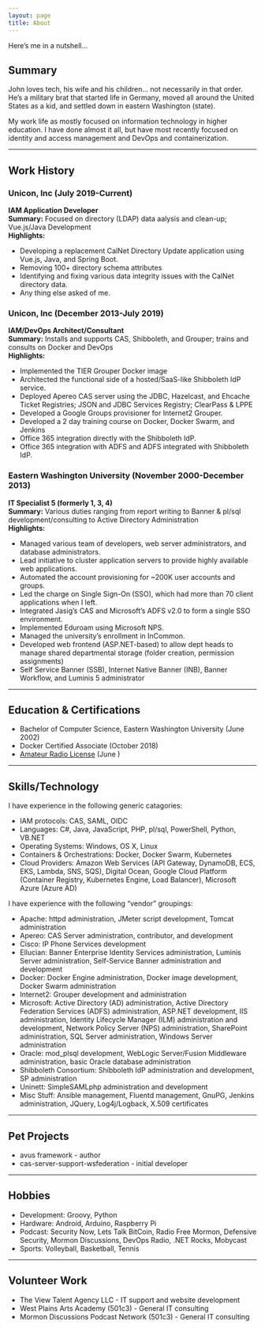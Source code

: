 ```yaml
---
layout: page
title: About
---
```


Here’s me in a nutshell…

## Summary

John loves tech, his wife and his children… not necessarily in that order. He’s a military brat that started life in Germany, moved all around the United States as a kid, and settled down in eastern Washington (state).

My work life as mostly focused on information technology in higher education. I have done almost it all, but have most recently focused on identity and access management and DevOps and containerization.

---

## Work History

### Unicon, Inc (July 2019-Current)

**IAM Application Developer**  
**Summary:** Focused on directory (LDAP) data aalysis and clean-up; Vue.js/Java Development  
**Highlights:**

- Developing a replacement CalNet Directory Update application using Vue.js, Java, and Spring Boot.
- Removing 100+ directory schema attributes
- Identifying and fixing various data integrity issues with the CalNet directory data.
- Any thing else asked of me.

### Unicon, Inc (December 2013-July 2019)

**IAM/DevOps Architect/Consultant**  
**Summary:** Installs and supports CAS, Shibboleth, and Grouper; trains and consults on Docker and DevOps  
**Highlights:**

- Implemented the TIER Grouper Docker image
- Architected the functional side of a hosted/SaaS-like Shibboleth IdP service.
- Deployed Apereo CAS server using the JDBC, Hazelcast, and Ehcache Ticket Registries; JSON and JDBC Services Registry; ClearPass & LPPE
- Developed a Google Groups provisioner for Internet2 Grouper.
- Developed a 2 day training course on Docker, Docker Swarm, and Jenkins
- Office 365 integration directly with the Shibboleth IdP.
- Office 365 integration with ADFS and ADFS integrated with Shibboleth IdP.

### Eastern Washington University (November 2000-December 2013)

**IT Specialist 5 (formerly 1, 3, 4)**  
**Summary:** Various duties ranging from report writing to Banner & pl/sql development/consulting to Active Directory Administration  
**Highlights:**

- Managed various team of developers, web server administrators, and database administrators.
- Lead initiative to cluster application servers to provide highly available web applications.
- Automated the account provisioning for ~200K user accounts and groups.
- Led the charge on Single Sign-On (SSO), which had more than 70 client applications when I left.
- Integrated Jasig’s CAS and Microsoft’s ADFS v2.0 to form a single SSO environment.
- Implemented Eduroam using Microsoft NPS.
- Managed the university’s enrollment in InCommon.
- Developed web frontend (ASP.NET-based) to allow dept heads to manage shared departmental storage (folder creation, permission assignments)
- Self Service Banner (SSB), Internet Native Banner (INB), Banner Workflow, and Luminis 5 administrator

---

## Education & Certifications

- Bachelor of Computer Science, Eastern Washington University (June 2002)
- Docker Certified Associate (October 2018)
- [Amateur Radio License](https://wireless2.fcc.gov/UlsApp/UlsSearch/license.jsp?licKey=734486) (June )

---

## Skills/Technology

I have experience in the following generic catagories:

- IAM protocols: CAS, SAML, OIDC
- Languages: C#, Java, JavaScript, PHP, pl/sql, PowerShell, Python, VB.NET
- Operating Systems: Windows, OS X, Linux
- Containers & Orchestrations: Docker, Docker Swarm, Kubernetes
- Cloud Providers: Amazon Web Services (API Gateway, DynamoDB, ECS, EKS, Lambda, SNS, SQS), Digital Ocean, Google Cloud Platform (Container Registry, Kubernetes Engine, Load Balancer), Microsoft Azure (Azure AD)

I have experience with the following “vendor” groupings:

- Apache: httpd administration, JMeter script development, Tomcat administration
- Apereo: CAS Server administration, contributor, and development
- Cisco: IP Phone Services development
- Ellucian: Banner Enterprise Identity Services administration, Luminis Server administration, Self-Service Banner administration and development
- Docker: Docker Engine administration, Docker image development, Docker Swarm administration
- Internet2: Grouper development and administration
- Microsoft: Active Directory (AD) administration, Active Directory Federation Services (ADFS) administration, ASP.NET development, IIS administration, Identity Lifecycle Manager (ILM) administration and development, Network Policy Server (NPS) administration, SharePoint administration, SQL Server administration, Windows Server administration
- Oracle: mod_plsql development, WebLogic Server/Fusion Middleware administration, basic Oracle database administration
- Shibboleth Consortium: Shibboleth IdP administration and development, SP administration
- Uninett: SimpleSAMLphp administration and development
- Misc Stuff: Ansible management, Fluentd management, GnuPG, Jenkins administration, JQuery, Log4j/Logback, X.509 certificates

---

## Pet Projects

- avus framework - author
- cas-server-support-wsfederation - initial developer

---

## Hobbies

- Development: Groovy, Python
- Hardware: Android, Arduino, Raspberry Pi
- Podcast: Security Now, Lets Talk BitCoin, Radio Free Mormon, Defensive Security, Mormon Discussions, DevOps Radio, .NET Rocks, Mobycast
- Sports: Volleyball, Basketball, Tennis

---

## Volunteer Work

- The View Talent Agency LLC - IT support and website development
- West Plains Arts Academy (501c3) - General IT consulting
- Mormon Discussions Podcast Network (501c3) - General IT consulting
